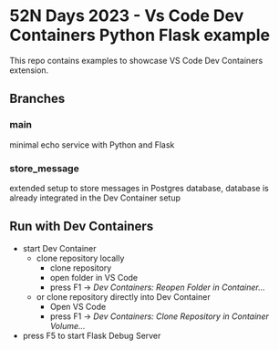 # 52N Days 2023 - Vs Code Dev Containers Python Flask example
This repo contains examples to showcase VS Code Dev Containers extension.
## Branches
### main
minimal echo service with Python and Flask
### store_message
extended setup to store messages in Postgres database, database is already integrated in the Dev Container setup
## Run with Dev Containers 
- start Dev Container
  - clone repository locally
    - clone repository 
    - open folder in VS Code
    - press F1 -> *Dev Containers: Reopen Folder in Container…*
  - or clone repository directly into Dev Container
    - Open VS Code
    - press F1 -> *Dev Containers: Clone Repository in Container Volume…*
- press F5 to start Flask Debug Server

